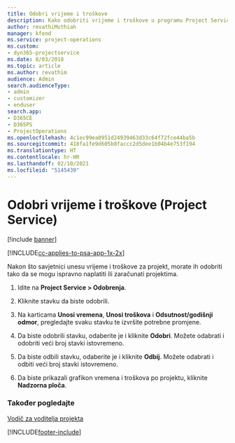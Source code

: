 ```yaml
---
title: Odobri vrijeme i troškove
description: Kako odobriti vrijeme i troškove u programu Project Service
author: revathiMuthiah
manager: kfend
ms.service: project-operations
ms.custom:
- dyn365-projectservice
ms.date: 8/03/2018
ms.topic: article
ms.author: revathim
audience: Admin
search.audienceType:
- admin
- customizer
- enduser
search.app:
- D365CE
- D365PS
- ProjectOperations
ms.openlocfilehash: 4c1ec99ea0951d24939463d33c64f72fce44ba5b
ms.sourcegitcommit: 418fa1fe9d605b8faccc2d5dee1b04b4e753f194
ms.translationtype: HT
ms.contentlocale: hr-HR
ms.lasthandoff: 02/10/2021
ms.locfileid: "5145439"
---
```

# <a name="approve-time-and-expenses-project-service"></a>Odobri vrijeme i troškove (Project Service)

[!include [banner](../includes/psa-now-project-operations.md)]

[!INCLUDE[cc-applies-to-psa-app-1x-2x](../includes/cc-applies-to-psa-app-1x-2x.md)]

Nakon što savjetnici unesu vrijeme i troškove za projekt, morate ih odobriti tako da se mogu ispravno naplatiti ili zaračunati projektima.  
  
1.  Idite na **Project Service > Odobrenja**.  
  
2.  Kliknite stavku da biste odobrili.  
  
3.  Na karticama **Unosi vremena**, **Unosi troškova** i **Odsutnost/godišnji odmor**, pregledajte svaku stavku te izvršite potrebne promjene.  
  
4.  Da biste odobrili stavku, odaberite je i kliknite **Odobri**. Možete odabrati i odobriti veći broj stavki istovremeno.  
  
5.  Da biste odbili stavku, odaberite je i kliknite **Odbij**. Možete odabrati i odbiti veći broj stavki istovremeno.  
  
6.  Da biste prikazali grafikon vremena i troškova po projektu, kliknite **Nadzorna ploča**.  
  
### <a name="see-also"></a>Također pogledajte  
 [Vodič za voditelja projekta](../psa/project-manager-guide.md)


[!INCLUDE[footer-include](../includes/footer-banner.md)]